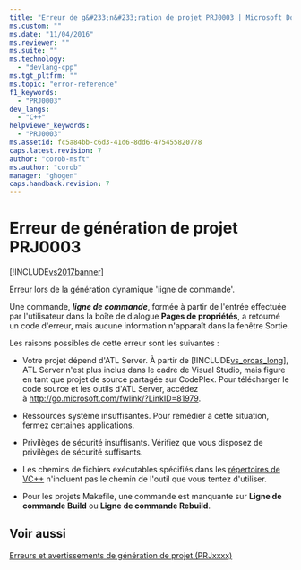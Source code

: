 ```yaml
---
title: "Erreur de g&#233;n&#233;ration de projet PRJ0003 | Microsoft Docs"
ms.custom: ""
ms.date: "11/04/2016"
ms.reviewer: ""
ms.suite: ""
ms.technology: 
  - "devlang-cpp"
ms.tgt_pltfrm: ""
ms.topic: "error-reference"
f1_keywords: 
  - "PRJ0003"
dev_langs: 
  - "C++"
helpviewer_keywords: 
  - "PRJ0003"
ms.assetid: fc5a84bb-c6d3-41d6-8dd6-475455820778
caps.latest.revision: 7
author: "corob-msft"
ms.author: "corob"
manager: "ghogen"
caps.handback.revision: 7
---
```

# Erreur de g&#233;n&#233;ration de projet PRJ0003
[!INCLUDE[vs2017banner](../../assembler/inline/includes/vs2017banner.md)]

Erreur lors de la génération dynamique 'ligne de commande'.  
  
 Une commande, ***ligne de commande***, formée à partir de l'entrée effectuée par l'utilisateur dans la boîte de dialogue **Pages de propriétés**, a retourné un code d'erreur, mais aucune information n'apparaît dans la fenêtre Sortie.  
  
 Les raisons possibles de cette erreur sont les suivantes :  
  
-   Votre projet dépend d'ATL Server.  À partir de [!INCLUDE[vs_orcas_long](../../atl/reference/includes/vs_orcas_long_md.md)], ATL Server n'est plus inclus dans le cadre de Visual Studio, mais figure en tant que projet de source partagée sur CodePlex.  Pour télécharger le code source et les outils d'ATL Server, accédez à [http:\/\/go.microsoft.com\/fwlink\/?LinkID\=81979](http://go.microsoft.com/fwlink/?LinkID=81979).  
  
-   Ressources système insuffisantes.  Pour remédier à cette situation, fermez certaines applications.  
  
-   Privilèges de sécurité insuffisants.  Vérifiez que vous disposez de privilèges de sécurité suffisants.  
  
-   Les chemins de fichiers exécutables spécifiés dans les [répertoires de VC\+\+](http://msdn.microsoft.com/fr-fr/e027448b-c811-4c3d-8531-4325ad3f6e02) n'incluent pas le chemin de l'outil que vous tentez d'utiliser.  
  
-   Pour les projets Makefile, une commande est manquante sur **Ligne de commande Build** ou **Ligne de commande Rebuild**.  
  
## Voir aussi  
 [Erreurs et avertissements de génération de projet \(PRJxxxx\)](../../error-messages/tool-errors/project-build-errors-and-warnings-prjxxxx.md)